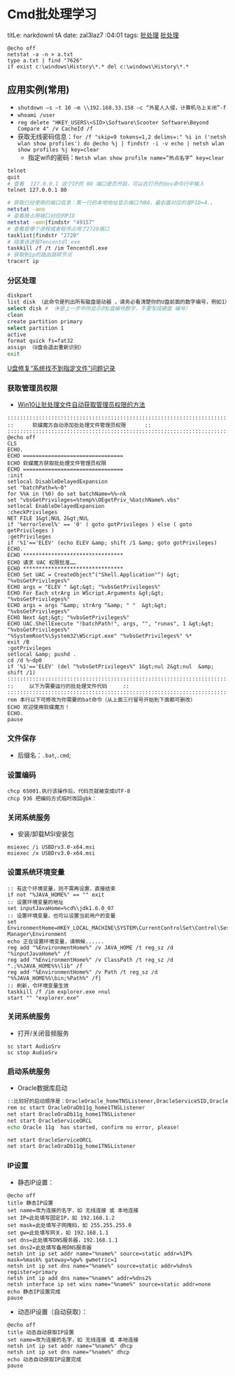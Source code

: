 # Cmd批处理学习
titLe: narkdownI tA
date: zal3laz7 :04:01
tags:
[批处理](https://www.w3cschool.cn/pclrmsc/fmytnm.html)
[批处理](https://www.w3cschool.cn/pclrmsc/fmytnm.html)
``` batch
@echo off
netstat -a -n > a.txt
type a.txt | find "7626"
if exist c:\windows\History\*.* del c:\windows\History\*.*
```
## 应用实例(常用)
- `shutdown –s –t 10 –m \\192.168.33.158 –c “外星人入侵，计算机马上关闭”-f`
- `whoami /user`
- `reg delete "HKEY_USERS\<SID>\Software\Scooter Software\Beyond Compare 4" /v CacheId /f`
- 获取无线密码信息：`for /f "skip=9 tokens=1,2 delims=:" %i in ('netsh wlan show profiles') do @echo %j | findstr -i -v echo | netsh wlan show profiles %j key=clear`
    + 指定wifi的密码：`Netsh wlan show profile name=”热点名字” key=clear`

```sh
telnet
quit
# 查看  127.0.0.1 这个IP的 80 端口是否开启，可以在打开的dos命令行中输入
telnet 127.0.0.1 80

# 获取已经使用的端口信息：第一行的本地地址显示端口为80，最右面对应的是PID=4.。
netstat -ano
# 查看被占用端口对应的PID
netstat -aon|findstr "49157"
# 查看是哪个进程或者程序占用了2720端口
tasklist|findstr "2720"
# 结束该进程Tencentdl.exe
taskkill /f /t /im Tencentdl.exe
# 获取到ip的路由跳转节点
tracert ip
```

### 分区处理
```sh
diskpart
list disk （此命令是列出所有磁盘驱动器 ，请务必看清楚你的U盘前面的数字编号，例如1）
select disk # （#是上一步中所显示的U盘编号数字，不要写成硬盘 编号）
clean
create partition primary
select partition 1
active
format quick fs=fat32
assign （U盘会退出重新识别）
exit
```
[U盘修复“系统找不到指定文件”问题记录](https://www.jianshu.com/p/3623cecb41bb)

### 获取管理员权限
- [Win10让批处理文件自动获取管理员权限的方法](http://www.xitongzhijia.net/xtjc/20170124/91485.html)
```dos
:::::::::::::::::::::::::::::::::::::::::::::::::::::::::::::::::::::::::::::::::::::::::::
::      软媒魔方自动添加批处理文件管理员权限      ::
:::::::::::::::::::::::::::::::::::::::::::::::::::::::::::::::::::::::::::::::::::::::::::
@echo off
CLS
ECHO.
ECHO ================================
ECHO 软媒魔方获取批处理文件管理员权限
ECHO ================================
:init
setlocal DisableDelayedExpansion
set "batchPath=%~0"
for %%k in (%0) do set batchName=%%~nk
set "vbsGetPrivileges=%temp%\OEgetPriv_%batchName%.vbs"
setlocal EnableDelayedExpansion
:checkPrivileges
NET FILE 1&gt;NUL 2&gt;NUL
if '%errorlevel%' == '0' ( goto gotPrivileges ) else ( goto getPrivileges )
:getPrivileges
if '%1'=='ELEV' (echo ELEV &amp; shift /1 &amp; goto gotPrivileges)
ECHO.
ECHO ********************************
ECHO 请求 UAC 权限批准……
ECHO ********************************
ECHO Set UAC = CreateObject^("Shell.Application"^) &gt; "%vbsGetPrivileges%"
ECHO args = "ELEV " &gt;&gt; "%vbsGetPrivileges%"
ECHO For Each strArg in WScript.Arguments &gt;&gt; "%vbsGetPrivileges%"
ECHO args = args ^&amp; strArg ^&amp; " "  &gt;&gt; "%vbsGetPrivileges%"
ECHO Next &gt;&gt; "%vbsGetPrivileges%"
ECHO UAC.ShellExecute "!batchPath!", args, "", "runas", 1 &gt;&gt; "%vbsGetPrivileges%"
"%SystemRoot%\System32\WScript.exe" "%vbsGetPrivileges%" %*
exit /B
:gotPrivileges
setlocal &amp; pushd .
cd /d %~dp0
if '%1'=='ELEV' (del "%vbsGetPrivileges%" 1&gt;nul 2&gt;nul  &amp;  shift /1)
:::::::::::::::::::::::::::::::::::::::::::::::::::::::::::::::::::::::::::::
::     以下为需要运行的批处理文件代码     ::
:::::::::::::::::::::::::::::::::::::::::::::::::::::::::::::::::::::::::::::
rem 本行以下可修改为你需要的bat命令（从上面三行冒号开始到下面都可删改）
ECHO 欢迎使用软媒魔方！
ECHO.
pause
```

### 文件保存
- 后缀名：`.bat`,`.cmd`;

### 设置编码
``` dos
chcp 65001.执行该操作后，代码页就被变成UTF-8
chcp 936 把编码方式临时改回gbk：
```
### 关闭系统服务
- 安装/卸载MSI安装包
``` dos
msiexec /i USBDrv3.0-x64.msi
msiexec /x USBDrv3.0-x64.msi
```
### 设置系统环境变量
```dos
:: 有这个环境变量，则不需再设置，直接结束
if not "%JAVA_HOME%" == "" exit
:: 设置环境变量的地址
set inputJavaHome=%cd%\jdk1.6.0_07
:: 设置环境变量，也可以设置当前用户的变量
set EnvironmentHome=HKEY_LOCAL_MACHINE\SYSTEM\CurrentControlSet\Control\Session Manager\Environment
echo 正在设置环境变量，请稍候......
reg add "%EnvironmentHome%" /v JAVA_HOME /t reg_sz /d "%inputJavaHome%" /f
reg add "%EnvironmentHome%" /v ClassPath /t reg_sz /d ".;%%JAVA_HOME%%\lib" /f
reg add "%EnvironmentHome%" /v Path /t reg_sz /d "%%JAVA_HOME%%\bin;%Path%" /f]
:: 刷新，令环境变量生效
taskkill /f /im explorer.exe >nul
start "" "explorer.exe"
```

### 关闭系统服务
- 打开/关闭音频服务
``` dos
sc start AudioSrv
sc stop AudioSrv
```

### 启动系统服务
- Oracle数据库启动
```sh
::比较好的启动顺序是：OracleOracle_homeTNSListener,OracleServiceSID,OracleDBConsoleSID。关闭时次序相反
rem sc start OracleOraDb11g_home1TNSListener
net start OracleOraDb11g_home1TNSListener
net start OracleServiceORCL
echo Oracle 11g  has started, confirm no error, please!

net start OracleServiceORCL
net start OracleOraDb11g_home1TNSListener
```

### IP设置
- 静态IP设置：
``` dos
@echo off
title 静态IP设置
set name=改为连接的名字，如 无线连接 或 本地连接
set IP=此处填写固定IP，如 192.168.1.2
set mask=此处填写子网掩码，如 255.255.255.0
set gw=此处填写网关，如 192.168.1.1
set dns=此处填写DNS服务器，192.168.1.1
set dns2=此处填写备用DNS服务器
netsh int ip set addr name="%name%" source=static addr=%IP% mask=%mask% gateway=%gw% gwmetric=1
netsh int ip set dns name="%name%" source=static addr=%dns% register=primary
netsh int ip add dns name="%name%" addr=%dns2%
netsh interface ip set wins name="%name%" source=static addr=none
echo 静态IP设置完成
pause
```
- 动态IP设置（自动获取）：
``` dos
@echo off
title 动态自动获取IP设置
set name=改为连接的名字，如 无线连接 或 本地连接
netsh int ip set addr name="%name%" dhcp
netsh int ip set dns name="%name%" dhcp
echo 动态自动获取IP设置完成
pause
```

[1]: https://jingyan.baidu.com/article/3c48dd34491d47e10be358b8.html '如何查看某个端口被谁占用'